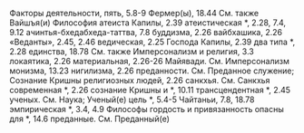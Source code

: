Факторы деятельности, пять, 5.8-9 
Фермер(ы), 18.44
	См. также Вайшъя(и)
Философия
	атеиста Капилы, 2.39 
	атеистическая *, 2.28, 7.4, 9.12 
	ачинтья-бхедабхеда-таттва, 7.8 
	буддизма, 2.26 
	вайбхашика, 2.26 «Веданты», 2.45, 2.46 
	ведическая, 2.25 
	Господа Капилы, 2.39 
	два типа *, 2.28 
	единства, 18.78
		См. также Имперсонализм
	и религия, 3.3 
	локаятика, 2.26 
	материальная, 2.26-26 
	Майявади.
		См. Имперсонализм
	монизма, 13.23 
	нигилизма, 2.26
	преданности.
		См. Преданное служение; Сознание Кришны
	религиозных людей, 2.26 
	санкхья.
		См. Санкхья
	современная *, 2.26 
	сознание Кришны и *, 10.11 
	трансцендентная *, 2.45 
	ученых.
		См. Наука; Ученый(е)
	цель *, 5.4-5 
	Чайтаньи, 7.8, 18.78
	эмпирическая *, 3.4, 4.9 
Философы
	гордость и привязанность опасны для *, 14.6
	преданные.
	См. Преданный(е)